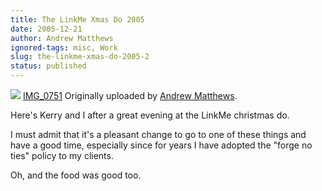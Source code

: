 ```yaml
---
title: The LinkMe Xmas Do 2005
date: 2005-12-21
author: Andrew Matthews
ignored-tags: misc, Work
slug: the-linkme-xmas-do-2005-2
status: published
---
```


[![](http://static.flickr.com/39/75772766_b2016ab3d9_m.jpg)](http://www.flickr.com/photos/aabs/75772766/ "photo sharing")
[IMG\_0751](http://www.flickr.com/photos/aabs/75772766/)
Originally uploaded by [Andrew Matthews](http://www.flickr.com/people/aabs/).

Here's Kerry and I after a great evening at the LinkMe christmas do.

I must admit that it's a pleasant change to go to one of these things and have a good time, especially since for years I have adopted the "forge no ties" policy to my clients.

Oh, and the food was good too.
